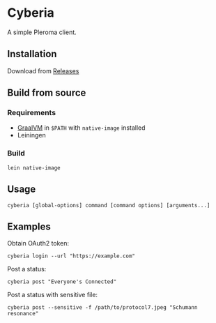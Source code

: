 # Cyberia

A simple Pleroma client.

## Installation

Download from [Releases](https://github.com/Tsuribori/cyberia/releases)

## Build from source

### Requirements

* [GraalVM](https://github.com/graalvm/graalvm-ce-builds/releases) in `$PATH` with `native-image` installed
* Leiningen

### Build

`lein native-image`

## Usage

`cyberia [global-options] command [command options] [arguments...]`

## Examples

Obtain OAuth2 token:

```shell
cyberia login --url "https://example.com"
```

Post a status:

```shell
cyberia post "Everyone's Connected"
```

Post a status with sensitive file:

```shell
cyberia post --sensitive -f /path/to/protocol7.jpeg "Schumann resonance"
```